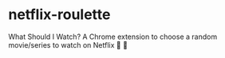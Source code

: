 # netflix-roulette
What Should I Watch? A Chrome extension to choose a random movie/series to watch on Netflix 🎥 🔀
